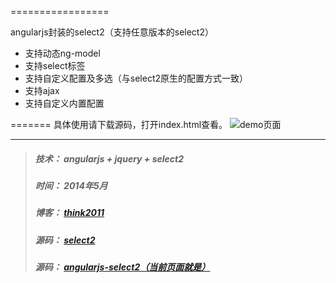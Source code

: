 =================

angularjs封装的select2（支持任意版本的select2）

* 支持动态ng-model
* 支持select标签
* 支持自定义配置及多选（与select2原生的配置方式一致）
* 支持ajax
* 支持自定义内置配置

=======
具体使用请下载源码，打开index.html查看。
![demo页面](http://think2011.qiniudn.com/angularjs-select2.png)

---
> ##### 技术： angularjs + jquery + select2
> ##### 时间： 2014年5月
> ##### 博客： [think2011](http://think2011.github.io)
> ##### 源码： [select2](http://ivaynberg.github.io/select2/)
> ##### 源码： [angularjs-select2（当前页面就是）](https://github.com/think2011/angularjs-select2.git)
